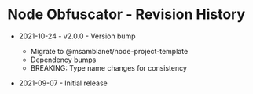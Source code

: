 # Node Obfuscator - Revision History

- 2021-10-24 - v2.0.0 - Version bump
  - Migrate to @msamblanet/node-project-template
  - Dependency bumps
  - BREAKING: Type name changes for consistency

- 2021-09-07 - Initial release
